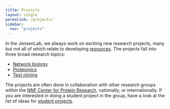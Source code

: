 ```yaml
---
title: Projects
layout: single
permalink: /projects/
sidebar:
  nav: "projects"
---
```

In the JensenLab, we always work on exciting new research projects, many but not all of which relate to developing [resources](/resources/). The projects fall into three broad research topics:

* [Network biology](/projects/networks/)
* [Proteomics](/projects/proteomics/)
* [Text mining](/projects/textmining/)

The projects are often done in collaboration with other research groups within the [NNF Center for Protein Research](http://www.cpr.ku.dk/), nationally, or internationally. If you are interested in doing a student project in the group, have a look at the list of ideas for [student projects](/projects/students/).
